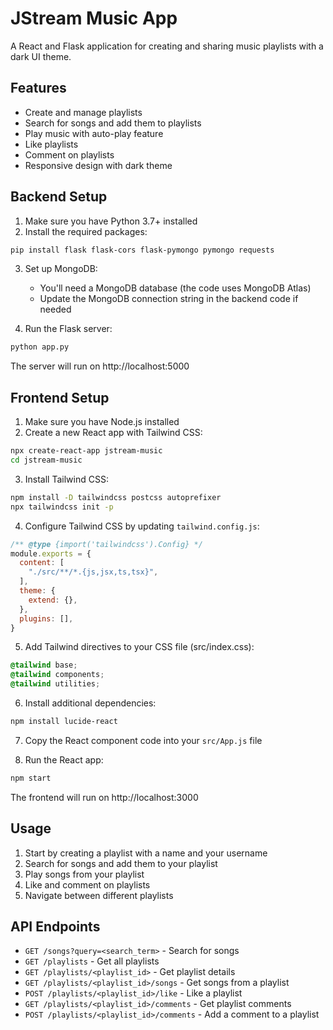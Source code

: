 # JStream Music App

A React and Flask application for creating and sharing music playlists with a dark UI theme.

## Features

- Create and manage playlists
- Search for songs and add them to playlists
- Play music with auto-play feature
- Like playlists
- Comment on playlists
- Responsive design with dark theme

## Backend Setup

1. Make sure you have Python 3.7+ installed
2. Install the required packages:

```bash
pip install flask flask-cors flask-pymongo pymongo requests
```

3. Set up MongoDB:
   - You'll need a MongoDB database (the code uses MongoDB Atlas)
   - Update the MongoDB connection string in the backend code if needed

4. Run the Flask server:

```bash
python app.py
```

The server will run on http://localhost:5000

## Frontend Setup

1. Make sure you have Node.js installed
2. Create a new React app with Tailwind CSS:

```bash
npx create-react-app jstream-music
cd jstream-music
```

3. Install Tailwind CSS:

```bash
npm install -D tailwindcss postcss autoprefixer
npx tailwindcss init -p
```

4. Configure Tailwind CSS by updating `tailwind.config.js`:

```javascript
/** @type {import('tailwindcss').Config} */
module.exports = {
  content: [
    "./src/**/*.{js,jsx,ts,tsx}",
  ],
  theme: {
    extend: {},
  },
  plugins: [],
}
```

5. Add Tailwind directives to your CSS file (src/index.css):

```css
@tailwind base;
@tailwind components;
@tailwind utilities;
```

6. Install additional dependencies:

```bash
npm install lucide-react
```

7. Copy the React component code into your `src/App.js` file

8. Run the React app:

```bash
npm start
```

The frontend will run on http://localhost:3000

## Usage

1. Start by creating a playlist with a name and your username
2. Search for songs and add them to your playlist
3. Play songs from your playlist
4. Like and comment on playlists
5. Navigate between different playlists

## API Endpoints

- `GET /songs?query=<search_term>` - Search for songs
- `GET /playlists` - Get all playlists
- `GET /playlists/<playlist_id>` - Get playlist details
- `GET /playlists/<playlist_id>/songs` - Get songs from a playlist
- `POST /playlists/<playlist_id>/like` - Like a playlist
- `GET /playlists/<playlist_id>/comments` - Get playlist comments
- `POST /playlists/<playlist_id>/comments` - Add a comment to a playlist